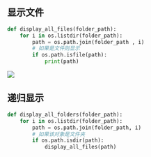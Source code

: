 <!--
 * @Description: 
 * @Version: 1.0
 * @Author: DaLao
 * @Email: dalao_li@163.com
 * @Date: 2021-10-01 22:34:45
 * @LastEditors: DaLao
 * @LastEditTime: 2021-12-25 15:09:29
-->

## 显示文件

```py
def display_all_files(folder_path):
    for i in os.listdir(folder_path):
        path = os.path.join(folder_path , i)
        # 如果是文件则显示
        if os.path.isfile(path):
            print(path)
```

![](https://cdn.hurra.ltd/img/20211225150924.png)

## 递归显示

```py
def display_all_folders(folder_path):
    for i in os.listdir(folder_path):
        path = os.path.join(folder_path, i)
        # 如果该对象是文件夹
        if os.path.isdir(path):
            display_all_files(path)
```
